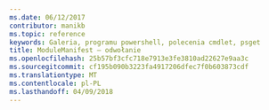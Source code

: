 ```yaml
---
ms.date: 06/12/2017
contributor: manikb
ms.topic: reference
keywords: Galeria, programu powershell, polecenia cmdlet, psget
title: ModuleManifest — odwołanie
ms.openlocfilehash: 25b57bf3cfc718e7913e3fe3810ad22627e9aa3c
ms.sourcegitcommit: cf195b090b3223fa4917206dfec7f0b603873cdf
ms.translationtype: MT
ms.contentlocale: pl-PL
ms.lasthandoff: 04/09/2018
---
```

